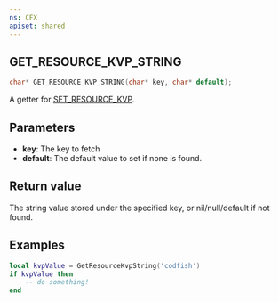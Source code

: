 ```yaml
---
ns: CFX
apiset: shared
---
```

## GET_RESOURCE_KVP_STRING

```c
char* GET_RESOURCE_KVP_STRING(char* key, char* default);
```

A getter for [SET_RESOURCE_KVP](#_0x21C7A35B).

## Parameters
* **key**: The key to fetch
* **default**: The default value to set if none is found.

## Return value
The string value stored under the specified key, or nil/null/default if not found.

## Examples

```lua
local kvpValue = GetResourceKvpString('codfish') 
if kvpValue then
	-- do something!
end
```